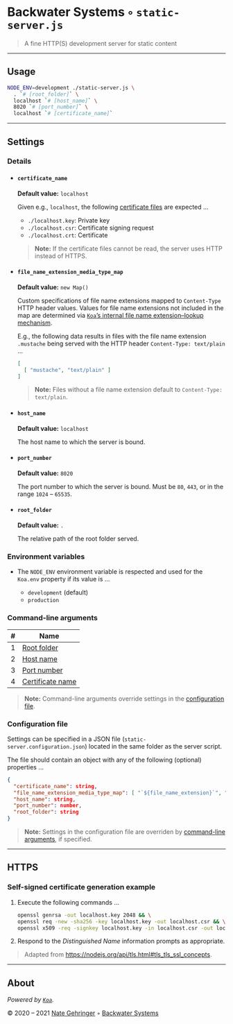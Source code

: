 # Backwater Systems ◦ `static-server.js`

> A fine HTTP(S) development server for static content

---

## Usage

```sh
NODE_ENV=development ./static-server.js \
  . `# [root_folder]` \
  localhost `# [host_name]` \
  8020 `# [port_number]` \
  localhost `# [certificate_name]`
```

---

## Settings

### Details

- #### `certificate_name`

    **Default value:** `localhost`

    Given e.g., `localhost`, the following [certificate files](#self-signed-certificate-generation-example) are expected …
    - `./localhost.key`: Private key
    - `./localhost.csr`: Certificate signing request
    - `./localhost.crt`: Certificate

    > **Note:** If the certificate files cannot be read, the server uses HTTP instead of HTTPS.

- #### `file_name_extension_media_type_map`

    **Default value:** `new Map()`

    Custom specifications of file name extensions mapped to `Content-Type` HTTP header values. Values for file name extensions not included in the map are determined via [`Koa`’s internal file name extension–lookup mechanism](https://github.com/koajs/koa/blob/master/docs/api/response.md#responsetype-1).

    E.g., the following data results in files with the file name extension `.mustache` being served with the HTTP header `Content-Type: text/plain` …

    ```json
    [
      [ "mustache", "text/plain" ]
    ]
    ```
    > **Note:** Files without a file name extension default to `Content-Type: text/plain`.

- #### `host_name`

    **Default value:** `localhost`

    The host name to which the server is bound.

- #### `port_number`

    **Default value:** `8020`

    The port number to which the server is bound. Must be `80`, `443`, or in the range `1024` – `65535`.

- #### `root_folder`

    **Default value:** `.`

    The relative path of the root folder served.

### Environment variables

- The `NODE_ENV` environment variable is respected and used for the `Koa.env` property if its value is …

    - `development` (default)
    - `production`

### Command-line arguments

| #   | Name                                  |
| --: | ------------------------------------- |
|   1 | [Root folder](#root_folder)           |
|   2 | [Host name](#host_name)               |
|   3 | [Port number](#port_number)           |
|   4 | [Certificate name](#certificate_name) |

> **Note:** Command-line arguments override settings in the [configuration file](#configuration-file).

### Configuration file

Settings can be specified in a JSON file (`static-server.configuration.json`) located in the same folder as the server script.

The file should contain an object with any of the following (optional) properties …

```json
{
  "certificate_name": string,
  "file_name_extension_media_type_map": [ "`${file_name_extension}`", "`${media_type}`" ][],
  "host_name": string,
  "port_number": number,
  "root_folder": string
}
```

> **Note:** Settings in the configuration file are overriden by [command-line arguments](#command-line-arguments), if specified.

---

## HTTPS

### Self-signed certificate generation example

1. Execute the following commands …
    ```sh
    openssl genrsa -out localhost.key 2048 && \
    openssl req -new -sha256 -key localhost.key -out localhost.csr && \
    openssl x509 -req -signkey localhost.key -in localhost.csr -out localhost.crt -days 365
    ```
2. Respond to the _Distinguished Name_ information prompts as appropriate.

> Adapted from <https://nodejs.org/api/tls.html#tls_tls_ssl_concepts>.

---

## About

_Powered by [`Koa`](https://koajs.com/)._

© 2020 – 2021 [Nate Gehringer](mailto:ngehringer@gmail.com) ◦ [Backwater Systems](https://backwater.systems/)